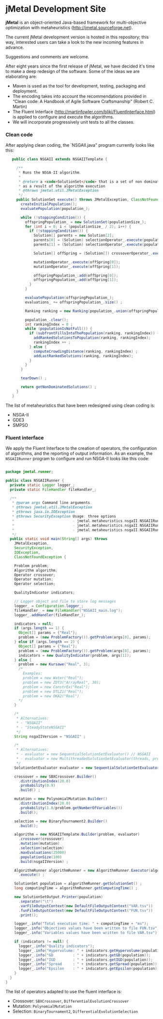 # jMetal Development Site

**jMetal** is an object-oriented Java-based framework for multi-objective optimization with metaheuristics
(http://jmetal.sourceforge.net).

The current jMetal development version is hosted in this repository; this way, interested users can take a look to
the new incoming features in advance.

Suggestions and comments are welcome.

After eight years since the first release of jMetal, we have decided it's time to make a deep redesign of the
software. Some of the ideas we are elaborating are:
* Maven is used as the tool for development, testing, packaging and deployment.
* The encoding takes into account the recommendations provided in “Clean code: A Handbook of Agile Software Craftsmanship" (Robert C. Martin)
* The Fluent Interface (http://martinfowler.com/bliki/FluentInterface.html) is applied to configure and execute
the algorithms.
* We will incorporate progressively unit tests to all the classes.

### Clean code
After applying clean coding, the `NSGAII.java" program currently looks like this:
``` java
   public class NSGAII extends NSGAIITemplate {

     /**
      * Runs the NSGA-II algorithm.
      *
      * @return a <code>SolutionSet</code> that is a set of non dominated solutions
      * as a result of the algorithm execution
      * @throws jmetal.util.JMetalException
      */
     public SolutionSet execute() throws JMetalException, ClassNotFoundException {
       createInitialPopulation();
       evaluatePopulation(population_);

       while (!stoppingCondition()) {
         offspringPopulation_ = new SolutionSet(populationSize_);
         for (int i = 0; i < (populationSize_ / 2); i++) {
           if (!stoppingCondition()) {
             Solution[] parents = new Solution[2];
             parents[0] = (Solution) selectionOperator_.execute(population_);
             parents[1] = (Solution) selectionOperator_.execute(population_);

             Solution[] offSpring = (Solution[]) crossoverOperator_.execute(parents);

             mutationOperator_.execute(offSpring[0]);
             mutationOperator_.execute(offSpring[1]);

             offspringPopulation_.add(offSpring[0]);
             offspringPopulation_.add(offSpring[1]);
           }
         }

         evaluatePopulation(offspringPopulation_);
         evaluations_ += offspringPopulation_.size() ;

         Ranking ranking = new Ranking(population_.union(offspringPopulation_));

         population_.clear();
         int rankingIndex = 0 ;
         while (populationIsNotFull()) {
           if (subfrontFillsIntoThePopulation(ranking, rankingIndex)) {
             addRankedSolutionsToPopulation(ranking, rankingIndex);
             rankingIndex ++ ;
           } else {
             computeCrowdingDistance(ranking, rankingIndex) ;
             addLastRankedSolutions(ranking, rankingIndex);
           }
         }
       }

       tearDown() ;

       return getNonDominatedSolutions() ;
     }
   }
```

The list of metaheuristics that have been redesigned using clean coding is:
* NSGA-II
* GDE3
* SMPSO

### Fluent interface
We apply the Fluent Interface to the creation of operators, the configuration of algorithms, and
the reporting of output information. As an example, the `NSGAIIRunner` program to configure and run
NSGA-II looks like this code:

``` java

package jmetal.runner;

public class NSGAIIRunner {
  private static Logger logger_;
  private static FileHandler fileHandler_;

  /**
   * @param args Command line arguments.
   * @throws jmetal.util.JMetalException
   * @throws java.io.IOException
   * @throws SecurityException Usage: three options
   *                           - jmetal.metaheuristics.nsgaII.NSGAIIRunner
   *                           - jmetal.metaheuristics.nsgaII.NSGAIIRunner problemName
   *                           - jmetal.metaheuristics.nsgaII.NSGAIIRunner problemName paretoFrontFile
   */
  public static void main(String[] args) throws
    JMetalException,
    SecurityException,
    IOException,
    ClassNotFoundException {

    Problem problem;
    Algorithm algorithm;
    Operator crossover;
    Operator mutation;
    Operator selection;

    QualityIndicator indicators;

    // Logger object and file to store log messages
    logger_ = Configuration.logger_;
    fileHandler_ = new FileHandler("NSGAII_main.log");
    logger_.addHandler(fileHandler_);

    indicators = null;
    if (args.length == 1) {
      Object[] params = {"Real"};
      problem = (new ProblemFactory()).getProblem(args[0], params);
    } else if (args.length == 2) {
      Object[] params = {"Real"};
      problem = (new ProblemFactory()).getProblem(args[0], params);
      indicators = new QualityIndicator(problem, args[1]);
    } else {
      problem = new Kursawe("Real", 3);
      /*
        Examples:
        problem = new Water("Real");
        problem = new ZDT3("ArrayReal", 30);
        problem = new ConstrEx("Real");
        problem = new DTLZ1("Real");
        problem = new OKA2("Real")
      */
    }

    /*
     * Alternatives:
     * - "NSGAII"
     * - "SteadyStateNSGAII"
     */
    String nsgaIIVersion = "NSGAII" ;

    /*
     * Alternatives:
     * - evaluator = new SequentialSolutionSetEvaluator() // NSGAII
     * - evaluator = new MultithreadedSolutionSetEvaluator(threads, problem) // parallel NSGAII
     */
    SolutionSetEvaluator evaluator = new SequentialSolutionSetEvaluator() ;

    crossover = new SBXCrossover.Builder()
      .distributionIndex(20.0)
      .probability(0.9)
      .build() ;

    mutation = new PolynomialMutation.Builder()
      .distributionIndex(20.0)
      .probability(1.0/problem.getNumberOfVariables())
      .build();

    selection = new BinaryTournament2.Builder()
      .build();

    algorithm = new NSGAIITemplate.Builder(problem, evaluator)
      .crossover(crossover)
      .mutation(mutation)
      .selection(selection)
      .maxEvaluations(25000)
      .populationSize(100)
      .build(nsgaIIVersion) ;

    AlgorithmRunner algorithmRunner = new AlgorithmRunner.Executor(algorithm)
      .execute() ;

    SolutionSet population = algorithmRunner.getSolutionSet() ;
    long computingTime = algorithmRunner.getComputingTime() ;

    new SolutionSetOutput.Printer(population)
      .separator("\t")
      .varFileOutputContext(new DefaultFileOutputContext("VAR.tsv"))
      .funFileOutputContext(new DefaultFileOutputContext("FUN.tsv"))
      .print();

    logger_.info("Total execution time: " + computingTime + "ms");
    logger_.info("Objectives values have been written to file FUN.tsv");
    logger_.info("Variables values have been written to file VAR.tsv");

    if (indicators != null) {
      logger_.info("Quality indicators");
      logger_.info("Hypervolume: " + indicators.getHypervolume(population));
      logger_.info("GD         : " + indicators.getGD(population));
      logger_.info("IGD        : " + indicators.getIGD(population));
      logger_.info("Spread     : " + indicators.getSpread(population));
      logger_.info("Epsilon    : " + indicators.getEpsilon(population));
    }
  }
}
```

The list of operators adapted to use the fluent interface is:
* Crossover: `SBXCrossover`, `DifferentialEvolutionCrossover`
* Mutation: `PolynomialMutation`
* Selection: `BinaryTournament2`, `DifferentialEvolutionSelection`

